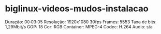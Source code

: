 # biglinux-videos-mudos-instalacao

Duração: 00:03:05
Resolução: 1920x1080 30fps
Frames: 5553
Taxa de bits: 1,29Mbit/s
GOP: 18
Cor: RGB
Container: MPEG-4
Codec: H.264
Audio: s/a
